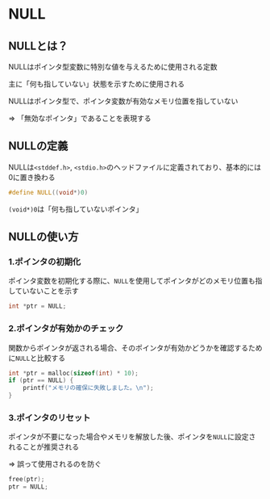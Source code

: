 # NULL

## NULLとは？
NULLはポインタ型変数に特別な値を与えるために使用される定数

主に「何も指していない」状態を示すために使用される

NULLはポインタ型で、ポインタ変数が有効なメモリ位置を指していない

=> 「無効なポインタ」であることを表現する

## NULLの定義
NULLは`<stddef.h>`, `<stdio.h>`のヘッドファイルに定義されており、基本的には0に置き換わる

```c
#define NULL((void*)0)
```
`(void*)0`は「何も指していないポインタ」

## NULLの使い方

### 1.ポインタの初期化
ポインタ変数を初期化する際に、`NULL`を使用してポインタがどのメモリ位置も指していないことを示す
```c
int *ptr = NULL;
```

### 2.ポインタが有効かのチェック
関数からポインタが返される場合、そのポインタが有効かどうかを確認するために`NULL`と比較する
```c
int *ptr = malloc(sizeof(int) * 10);
if (ptr == NULL) {
    printf("メモリの確保に失敗しました。\n");
}
```
### 3.ポインタのリセット
ポインタが不要になった場合やメモリを解放した後、ポインタを`NULL`に設定されることが推奨される

=> 誤って使用されるのを防ぐ
```c
free(ptr);
ptr = NULL;
```

